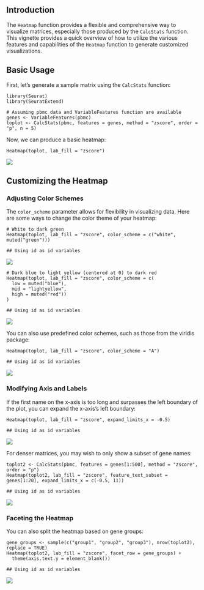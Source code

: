 ## Introduction

The `Heatmap` function provides a flexible and comprehensive way to
visualize matrices, especially those produced by the `CalcStats`
function. This vignette provides a quick overview of how to utilize the
various features and capabilities of the `Heatmap` function to generate
customized visualizations.

## Basic Usage

First, let’s generate a sample matrix using the `CalcStats` function:

    library(Seurat)
    library(SeuratExtend)

    # Assuming pbmc data and VariableFeatures function are available
    genes <- VariableFeatures(pbmc)
    toplot <- CalcStats(pbmc, features = genes, method = "zscore", order = "p", n = 5)

Now, we can produce a basic heatmap:

    Heatmap(toplot, lab_fill = "zscore")

![](Heatmap_files/figure-markdown_strict/unnamed-chunk-2-1.png)

## Customizing the Heatmap

### Adjusting Color Schemes

The `color_scheme` parameter allows for flexibility in visualizing data.
Here are some ways to change the color theme of your heatmap:

    # White to dark green
    Heatmap(toplot, lab_fill = "zscore", color_scheme = c("white", muted("green")))

    ## Using id as id variables

![](Heatmap_files/figure-markdown_strict/unnamed-chunk-3-1.png)

    # Dark blue to light yellow (centered at 0) to dark red
    Heatmap(toplot, lab_fill = "zscore", color_scheme = c(
      low = muted("blue"),
      mid = "lightyellow",
      high = muted("red"))
    )

    ## Using id as id variables

![](Heatmap_files/figure-markdown_strict/unnamed-chunk-3-2.png)

You can also use predefined color schemes, such as those from the
viridis package:

    Heatmap(toplot, lab_fill = "zscore", color_scheme = "A")

    ## Using id as id variables

![](Heatmap_files/figure-markdown_strict/unnamed-chunk-4-1.png)

### Modifying Axis and Labels

If the first name on the x-axis is too long and surpasses the left
boundary of the plot, you can expand the x-axis’s left boundary:

    Heatmap(toplot, lab_fill = "zscore", expand_limits_x = -0.5)

    ## Using id as id variables

![](Heatmap_files/figure-markdown_strict/unnamed-chunk-5-1.png)

For denser matrices, you may wish to only show a subset of gene names:

    toplot2 <- CalcStats(pbmc, features = genes[1:500], method = "zscore", order = "p")
    Heatmap(toplot2, lab_fill = "zscore", feature_text_subset = genes[1:20], expand_limits_x = c(-0.5, 11))

    ## Using id as id variables

![](Heatmap_files/figure-markdown_strict/unnamed-chunk-6-1.png)

### Faceting the Heatmap

You can also split the heatmap based on gene groups:

    gene_groups <- sample(c("group1", "group2", "group3"), nrow(toplot2), replace = TRUE)
    Heatmap(toplot2, lab_fill = "zscore", facet_row = gene_groups) +
      theme(axis.text.y = element_blank())

    ## Using id as id variables

![](Heatmap_files/figure-markdown_strict/unnamed-chunk-7-1.png)
